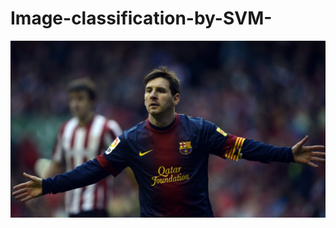 # Image-classification-by-SVM-
![img](https://github.com/jangidankur7/Image-classification-by-SVM-/blob/main/thumb-1920-568857.jpg)
